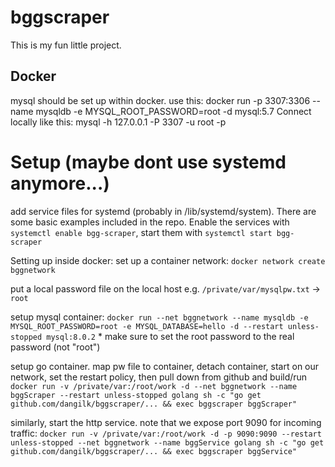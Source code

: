 # bggscraper
This is my fun little project.

## Docker
mysql should be set up within docker. use this: docker run -p 3307:3306 --name mysqldb -e MYSQL_ROOT_PASSWORD=root -d mysql:5.7
Connect locally like this: mysql -h 127.0.0.1 -P 3307 -u root -p

# Setup (maybe dont use systemd anymore...)
add service files for systemd (probably in /lib/systemd/system). There are some basic examples included in the repo.
Enable the services with `systemctl enable bgg-scraper`, start them with `systemctl start bgg-scraper`

Setting up inside docker:
set up a container network:
`docker network create bggnetwork`

put a local password file on the local host e.g.
`/private/var/mysqlpw.txt` -> `root`

setup mysql container: 
`docker run --net bggnetwork --name mysqldb -e MYSQL_ROOT_PASSWORD=root -e MYSQL_DATABASE=hello -d --restart unless-stopped mysql:8.0.2` * make sure to set the root password to the real password (not "root")

setup go container. map pw file to container, detach container, start on our network, set the restart policy, then pull down from github and build/run
`docker run -v /private/var:/root/work -d --net bggnetwork --name bggScraper --restart unless-stopped golang sh -c "go get github.com/dangilk/bggscraper/... && exec bggscraper bggScraper"`

similarly, start the http service. note that we expose port 9090 for incoming traffic: `docker run -v /private/var:/root/work -d -p 9090:9090 --restart unless-stopped --net bggnetwork --name bggService golang sh -c "go get github.com/dangilk/bggscraper/... && exec bggscraper bggService"`
